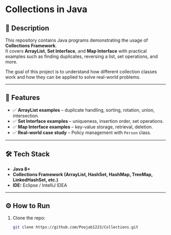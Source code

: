 # Collections in Java

## 📌 Description
This repository contains Java programs demonstrating the usage of **Collections Framework**.  
It covers **ArrayList**, **Set Interface**, and **Map Interface** with practical examples such as finding duplicates, reversing a list, set operations, and more.

The goal of this project is to understand how different collection classes work and how they can be applied to solve real-world problems.

---

## 🚀 Features
- ✅ **ArrayList examples** – duplicate handling, sorting, rotation, union, intersection.  
- ✅ **Set Interface examples** – uniqueness, insertion order, set operations.  
- ✅ **Map Interface examples** – key-value storage, retrieval, deletion.  
- ✅ **Real-world case study** – Policy management with `Person` class.  

---

## 🛠️ Tech Stack
- **Java 8+**  
- **Collections Framework (ArrayList, HashSet, HashMap, TreeMap, LinkedHashSet, etc.)**  
- **IDE:** Eclipse / IntelliJ IDEA  

---

## ⚙️ How to Run
1. Clone the repo:
   ```bash
   git clone https://github.com/Poojab1223/Collections.git

